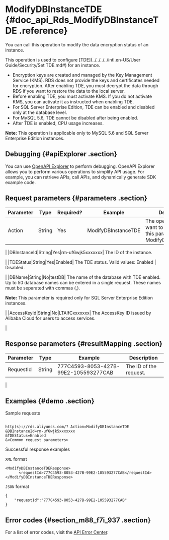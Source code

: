# ModifyDBInstanceTDE {#doc_api_Rds_ModifyDBInstanceTDE .reference}

You can call this operation to modify the data encryption status of an instance.

This operation is used to configure [TDE](../../../../intl.en-US/User Guide/Security/Set TDE.md#) for an instance.

-   Encryption keys are created and managed by the Key Management Service \(KMS\). RDS does not provide the keys and certificates needed for encryption. After enabling TDE, you must decrypt the data through RDS if you want to restore the data to the local server.
-   Before enabling TDE, you must activate KMS. If you do not activate KMS, you can activate it as instructed when enabling TDE.
-   For SQL Server Enterprise Edition, TDE can be enabled and disabled only at the database level.
-   For MySQL 5.6, TDE cannot be disabled after being enabled.
-   After TDE is enabled, CPU usage increases.

**Note:** This operation is applicable only to MySQL 5.6 and SQL Server Enterprise Edition instances.

## Debugging {#apiExplorer .section}

You can use [OpenAPI Explorer](https://api.aliyun.com/#product=Rds&api=ModifyDBInstanceTDE) to perform debugging. OpenAPI Explorer allows you to perform various operations to simplify API usage. For example, you can retrieve APIs, call APIs, and dynamically generate SDK example code.

## Request parameters {#parameters .section}

|Parameter|Type|Required?|Example|Description|
|---------|----|---------|-------|-----------|
|Action|String|Yes|ModifyDBInstanceTDE| The operation that you want to perform. Set this parameter to ModifyDBInstanceTDE.

 |
|DBInstanceId|String|Yes|rm-uf6wjk5xxxxxxx| The ID of the instance.

 |
|TDEStatus|String|Yes|Enabled| The TDE status. Valid values: Enabled | Disabled.

 |
|DBName|String|No|testDB| The name of the database with TDE enabled. Up to 50 database names can be entered in a single request. These names must be separated with commas \(,\).

 **Note:** This parameter is required only for SQL Server Enterprise Edition instances.

 |
|AccessKeyId|String|No|LTAIfCxxxxxxx| The AccessKey ID issued by Alibaba Cloud for users to access services.

 |

## Response parameters {#resultMapping .section}

|Parameter|Type|Example|Description|
|---------|----|-------|-----------|
|RequestId|String|777C4593-8053-427B-99E2-105593277CAB| The ID of the request.

 |

## Examples {#demo .section}

Sample requests

``` {#request_demo}

http(s)://rds.aliyuncs.com/? Action=ModifyDBInstanceTDE
&DBInstanceId=rm-uf6wjk5xxxxxxx
&TDEStatus=Enabled
&<Common request parameters>

```

Successful response examples

`XML` format

``` {#codeblock_8k5_h3c_v5t}
<ModifyDBInstanceTDEResponse>
	  <requestId>777C4593-8053-427B-99E2-105593277CAB</requestId></ModifyDBInstanceTDEResponse>
```

`JSON` format

``` {#codeblock_p3a_571_gvk}
{
	"requestId":"777C4593-8053-427B-99E2-105593277CAB"
}
```

## Error codes {#section_m88_f7i_937 .section}

For a list of error codes, visit the [API Error Center](https://error-center.alibabacloud.com/status/product/Rds).

